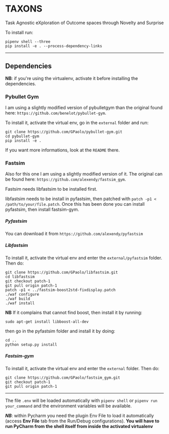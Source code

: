 # TAXONS

Task Agnostic eXploration of Outcome spaces through Novelty and Surprise

To install run:
```
pipenv shell --three
pip install -e . --process-dependency-links
```
---
## Dependencies
**NB**: if you're using the virtualenv, activate it before installing the dependencies. 
### Pybullet Gym
I am using a slightly modified version of pybulletgym than the original found here: `https://github.com/benelot/pybullet-gym`.
 
To install it, activate the virtual env, go in the `external` folder and run:

```
git clone https://github.com/GPaolo/pybullet-gym.git
cd pybullet-gym
pip install -e .
```

If you want more informations, look at the `README` there.

### Fastsim
Also for this one I am using a slightly modified version of it. The original can be found here: `https://github.com/alexendy/fastsim_gym`.

Fastsim needs libfastsim to be installed first.

libfastsim needs to be install in pyfastsim, then patched with `patch -p1 < /path/to/your/file.patch`. Once this has been done you can install pyfastsim, then install fastsim-gym.

##### Pyfastsim
You can download it from `https://github.com/alexendy/pyfastsim`

##### Libfastsim
To install it, activate the virtual env and enter the `external/pyfastsim` folder. Then do:
```
git clone https://github.com/GPaolo/libfastsim.git
cd libfastsim
git checkout patch-1
git pull origin patch-1
patch -p1 < ../fastsim-boost2std-fixdisplay.patch
./waf configure
./waf build
./waf install
```
**NB** If it complains that cannot find boost, then install it by running:
```.env
sudo apt-get install libboost-all-dev
```

then go in the pyfastsim folder and install it by doing:
```
cd ..
python setup.py install
```

##### Fastsim-gym

To install it, activate the virtual env and enter the `external` folder. Then do:
```.env
git clone https://github.com/GPaolo/fastsim_gym.git
git checkout patch-1
git pull origin patch-1

```



---



The file `.env` will be loaded automatically with `pipenv shell` or `pipenv run your_command` and the environment variables will be available.


***NB***: within Pycharm you need the plugin Env File to load it automatically (access **Env File** tab from the Run/Debug configurations).
**You will have to run PyCharm from the shell itself from inside the activated virtualenv**
